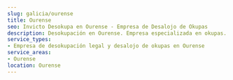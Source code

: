 ```yaml
---
slug: galicia/ourense
title: Ourense
seo: Invicto Desokupa en Ourense - Empresa de Desalojo de Okupas
description: Desokupación en Ourense. Empresa especializada en okupas. Mediación legal y desalojo express. Presupuesto gratuito.
service_types:
- Empresa de desokupación legal y desalojo de okupas en Ourense
service_areas:
- Ourense
location: Ourense
---
```

